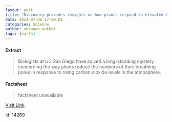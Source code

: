 ```yaml
---
layout: post
title: "Discovery provides insights on how plants respond to elevated CO2 levels"
date: 2014-07-06 17:00:01
categories: Science
author: unknown author
tags: [earth]
---
```



#### Extract
>Biologists at UC San Diego have solved a long-standing mystery concerning the way plants reduce the numbers of their breathing pores in response to rising carbon dioxide levels in the atmosphere.

#### Factsheet
>factsheet unavailable

[Visit Link](http://phys.org/news323856466.html)

id:   14269
